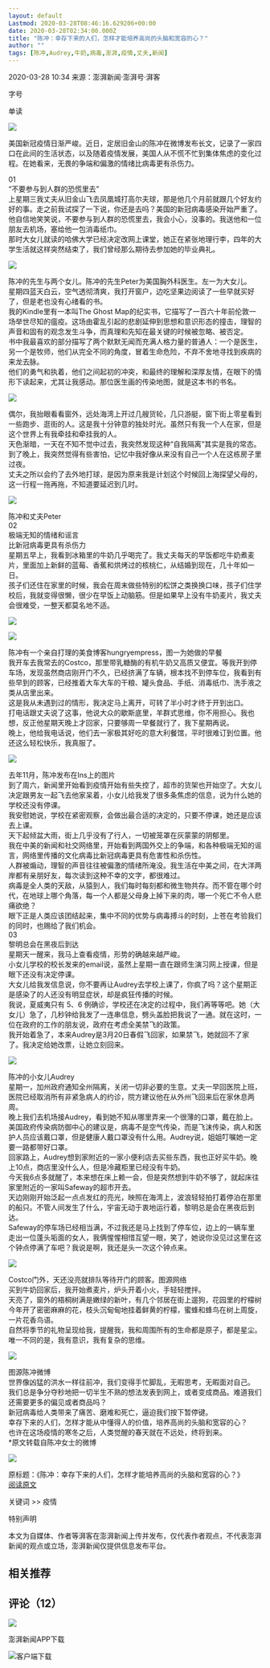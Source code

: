 ```yaml
---
layout: default
Lastmod: 2020-03-28T08:46:16.629206+00:00
date: 2020-03-28T02:34:00.000Z
title: "陈冲：幸存下来的人们，怎样才能培养高尚的头脑和宽容的心？"
author: ""
tags: [陈冲,Audrey,牛奶,病毒,澎湃,疫情,丈夫,新闻]
---
```


2020-03-28 10:34 来源：澎湃新闻·澎湃号·湃客

字号

单读  

![](https://images.weserv.nl/?url=https%3A//imagepphcloud.thepaper.cn/pph/image/59/471/665.jpg)

美国新冠疫情日渐严峻。近日，定居旧金山的陈冲在微博发布长文，记录了一家四口在此间的生活状态，以及随着疫情发展，美国人从不慌不忙到集体焦虑的变化过程。在她看来，无畏的争端和偏激的情绪比病毒更有杀伤力。  
  
01  
“不要参与到人群的恐慌里去”  
上星期三我丈夫从旧金山飞去凤凰城打高尔夫球，那是他几个月前就跟几个好友约好的事。走之前我试探了一下说，你还是去吗？美国的新冠病毒感染开始严重了。  
他自信地笑笑说，不要参与到人群的恐慌里去，我会小心，没事的。我送他和一位朋友去机场，塞给他一包消毒纸巾。  
那时大女儿就读的哈佛大学已经决定改网上课堂，她正在紧张地理行李，四年的大学生活就这样突然结束了，我们曾经那么期待去参加她的毕业典礼。  

![](https://images.weserv.nl/?url=https%3A//imagepphcloud.thepaper.cn/pph/image/59/471/671.jpg)

陈冲的先生与两个女儿。陈冲的先生Peter为美国胸外科医生。左一为大女儿。  
星期四蓝天白云，空气透彻清爽，我打开窗户，边吃坚果边阅读了一些早就买好了，但是老也没有心绪看的书。  
我的Kindle里有一本叫The Ghost Map的纪实书，它描写了一百六十年前伦敦一场举世尽知的瘟疫。这场由霍乱引起的悲剧延伸到思想和意识形态的撞击，理智的声音和固有的观念发生斗争，而真理和先知在最关键的时候被忽略、被否定。  
书中我最喜欢的部分描写了两个默默无闻而充满人格力量的普通人：一个是医生，另一个是牧师，他们从完全不同的角度，冒着生命危险，不弃不舍地寻找到疾病的来龙去脉。  
他们的勇气和执着，他们之间起初的冲突，和最终的理解和深厚友情，在眼下的情形下读起来，尤其让我感动。那位医生画的传染地图，就是这本书的书名。  

![](https://images.weserv.nl/?url=https%3A//imagepphcloud.thepaper.cn/pph/image/59/471/673.jpg)

偶尔，我抬眼看看窗外，远处海湾上开过几艘货轮，几只游艇，窗下街上零星看到一些跑步、逛街的人。这是我十分钟意的独处时光。虽然只有我一个人在家，但是这个世界上有我牵挂和牵挂我的人。  
天色渐暗，一天在不知不觉中过去，我突然发现这种“自我隔离”其实是我的常态。到了晚上，我突然觉得有些害怕，记忆中我好像从来没有自己一个人在这栋房子里过夜。  
丈夫之所以会约了去外地打球，是因为原来我是计划这个时候回上海探望父母的，这一行程一拖再拖，不知道要延迟到几时。  

![](https://images.weserv.nl/?url=https%3A//imagepphcloud.thepaper.cn/pph/image/59/471/674.jpg)

陈冲和丈夫Peter  
02  
极端无知的情绪和谣言  
比新冠病毒更具有杀伤力  
星期五早上，我看到冰箱里的牛奶几乎喝完了。我丈夫每天的早饭都吃牛奶煮麦片，里面加上新鲜的蓝莓、香蕉和烘烤过的核桃仁，从结婚到现在，几十年如一日。  
孩子们还住在家里的时候，我会在周末做些特别的松饼之类换换口味，孩子们住学校后，我就变得很懒，很少在早饭上动脑筋。但是如果早上没有牛奶麦片，我丈夫会很难受，一整天都莫名地不适。  

![](https://images.weserv.nl/?url=https%3A//imagepphcloud.thepaper.cn/pph/image/59/471/676.jpg)

![](https://images.weserv.nl/?url=https%3A//imagepphcloud.thepaper.cn/pph/image/59/471/678.jpg)

陈冲有一个亲自打理的美食博客hungryempress，图一为她做的早餐  
我开车去我常去的Costco，那里带乳糖酶的有机牛奶又高质又便宜。等我开到停车场，发现虽然商店刚开门不久，已经挤满了车辆，根本找不到停车位，我看到有些早到的顾客，已经推着大车大车的干粮、罐头食品、手纸、消毒纸巾、洗手液之类从店里出来。  
这是我从未遇到过的情形，我决定马上离开，可转了半小时才终于开到出口。  
打电话跟丈夫说了这事，他说大众的歇斯底里，羊群式思维，你不用担心。我也想，反正他星期天晚上才回家，只要够周一早餐就行了，我下星期再说。  
晚上，他给我电话说，他们去一家极其好吃的意大利餐馆，平时很难订到位置。他还这么轻松快乐，我真服了。  

![](https://images.weserv.nl/?url=https%3A//imagepphcloud.thepaper.cn/pph/image/59/471/679.jpg)

去年11月，陈冲发布在Ins上的图片  
到了周六，新闻里开始看到疫情开始有些失控了，超市的货架也开始空了。大女儿决定跟男友一起飞去他家呆着，小女儿给我发了很多条焦虑的信息，说为什么她的学校还没有停课。  
我安慰她说，学校在紧密观察，会做出最合适的决定的，只要不停课，她还是应该去上课。  
天下起倾盆大雨，街上几乎没有了行人，一切被笼罩在灰蒙蒙的阴郁里。  
我在中美的新闻和社交网络里，开始看到两国外交上的争端，和各种极端无知的谣言，网络里传播的文化病毒比新冠病毒更具有危害性和杀伤性。  
人群被煽动，理智的声音往往被偏激的情绪所淹没。我生活在中美之间，在大洋两岸都有亲朋好友，每次读到这种不幸的文字，都很难过。  
病毒是全人类的天敌，从猿到人，我们每时每刻都和微生物共存。而不管在哪个时代，在地球上哪个角落，每一个人都是父母身上掉下来的肉，哪一个死亡不令人悲痛欲绝？  
眼下正是人类应该团结起来，集中不同的优势与病毒搏斗的时刻，上苍在考验我们的同时，也赐给了我们机会。  
03  
黎明总会在黑夜后到达  
星期天一醒来，我马上查看疫情，形势的确越来越严峻。  
小女儿学校的校长发来的email说，虽然上星期一直在跟师生演习网上授课，但是眼下还没有决定停课。  
大女儿给我发信息说，你不要再让Audrey去学校上课了，你疯了吗？这个星期正是感染了的人还没有明显症状，却是疯狂传播的时候。  
我说，夏威夷只有 5、6 例确诊，学校还在决定的过程中，我们再等等吧。她（大女儿）急了，几秒钟给我发了一连串信息，劈头盖脸把我说了一通。就在这时，一位在政府的工作的朋友说，政府在考虑全美禁飞的政策。  
我开始着急了，本来Audrey是3月20日春假飞回家，如果禁飞，她就回不了家了。我决定给她改票，让她立刻回来。  

![](https://images.weserv.nl/?url=https%3A//imagepphcloud.thepaper.cn/pph/image/59/471/682.jpg)

陈冲的小女儿Audrey  
星期一，加州政府通知全州隔离，关闭一切非必要的生意。丈夫一早回医院上班，医院已经取消所有非紧急病人的约诊，院方建议他在从外州飞回来后在家休息两周。  
晚上我们去机场接Audrey，看到她不知从哪里弄来一个很薄的口罩，戴在脸上。  
美国政府传染病防御中心的建议是，病毒不是空气传染，而是飞沫传染，病人和医护人员应该戴口罩，但是健康人戴口罩没有什么用。Audrey说，姐姐叮嘱她一定要一路都带好口罩。  
回家路上，Audrey想到家附近的一家小便利店去买些东西，我也正好买牛奶。晚上10点，商店里没什么人，但是冷藏柜里已经没有牛奶。  
今天我6点多就醒了，本来想在床上赖一会，但是突然想到牛奶不够了，就起床往家里附近的一家叫Safeway的超市开去。  
天边刚刚开始泛起一点点发红的亮光，映照在海湾上，波浪轻轻拍打着停泊在那里的船只。不管人间发生了什么，宇宙无动于衷地运行着，黎明总是会在黑夜后到达。  
Safeway的停车场已经相当满，不过我还是马上找到了停车位，边上的一辆车里走出一位蓬头垢面的女人，我俩惺惺相惜互望一眼，笑了，她说你没见过这里在这个钟点停满了车吧？我说是啊，我还是头一次这个钟点来。  

![](https://images.weserv.nl/?url=https%3A//imagepphcloud.thepaper.cn/pph/image/59/471/683.jpg)

Costco门外，天还没亮就排队等待开门的顾客。图源网络  
买到牛奶回家后，我开始煮麦片，炉头开着小火，手轻轻搅拌。  
天亮了，窗外的梧桐树满是嫩绿的新叶，有几个邻居在街上遛狗，花园里的柠檬树今年开了密密麻麻的花，枝头沉甸甸地挂着鲜黄的柠檬，蜜蜂和蜂鸟在树上周旋，一片花香鸟语。  
自然将季节的礼物呈现给我，提醒我，我和周围所有的生命都是原子，都是星尘。唯一不同的是，我有意识，我有复杂的思维。  

![](https://images.weserv.nl/?url=https%3A//imagepphcloud.thepaper.cn/pph/image/59/471/685.jpg)

图源陈冲微博  
世界像凶猛的洪水一样往前冲，我们变得手忙脚乱，无暇思考，无暇面对自己。  
我们总是争分夺秒地把一切半生不熟的想法发表到网上，或者变成商品。难道我们还需要更多的偏见或者商品吗？  
新冠病毒给人类带来了痛苦、磨难和死亡，逼迫我们按下暂停键。  
幸存下来的人们，怎样才能从中懂得人的价值，培养高尚的头脑和宽容的心？  
也许在这场疫情的寒冬之后，人类觉醒的春天就在不远处，终将到来。  
\*原文转载自陈冲女士的微博  

![](https://images.weserv.nl/?url=https%3A//imagepphcloud.thepaper.cn/pph/image/59/471/688.gif)

  
原标题：《陈冲：幸存下来的人们，怎样才能培养高尚的头脑和宽容的心？》  
[阅读原文](http://mp.weixin.qq.com/s?__biz=MzA3MzYzNjMyMA==&mid=2650194182&idx=2&sn=fb0e144c83fc5756fa57881f46ce6585&chksm=870e6189b079e89f91ded24a09312c2a7e37c8fe4652098b80e4e0000de44b0eeef53be0fe61#rd)

关键词 >> 疫情

特别声明

本文为自媒体、作者等湃客在澎湃新闻上传并发布，仅代表作者观点，不代表澎湃新闻的观点或立场，澎湃新闻仅提供信息发布平台。

相关推荐
----

评论（12）
------

[![](https://images.weserv.nl/?url=https%3A//file.thepaper.cn/www/v3/img/ppzp.jpg%3Ft%3D20160926)](https://www.thepaper.cn/work_us.jsp)

澎湃新闻APP下载

![客户端下载](https://images.weserv.nl/?url=https%3A//file.thepaper.cn/www/v3/img/app_down.png)

